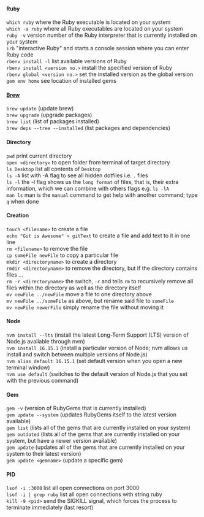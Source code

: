 #### Ruby

`which ruby`      where the Ruby executable is located on your system <br>
`which -a ruby`   where all Ruby executables are located on your system <br>
`ruby -v`         version number of the Ruby interpreter that is currently installed on your system <br>
`irb`             "interactive Ruby" and starts a console session where you can enter Ruby code <br>
`rbenv install -l`            list available versions of Ruby <br>
`rbenv install <version no.>` install the specified version of Ruby <br>
`rbenv global <version no.>` set the installed version as the global version <br>
`gem env home` see location of installed gems

#### [Brew](https://mac.install.guide/homebrew/4.html)
`brew update` (update brew) <br>
`brew upgrade` (upgrade packages) <br>
`brew list` (list of packages installed) <br>
`brew deps --tree --installed` (list packages and dependencies) <br>

#### Directory
`pwd` print current directory <br>
`open <directory>` to open folder from terminal of target directory <br>
`ls Desktop` list all contents of `Desktop` <br>
`ls -A` list with -A flag to see all hidden dotfiles i.e. `.` files <br>
`ls -l` the -l flag shows us the `long format` of files, that is, their extra information, which we can combine with others flags e.g. `ls -lA` <br>
`man ls` man is the `manual` command to get help with another command; type `q` when done <br>

#### Creation
`touch <filename>` to create a file <br>
`echo "Git is Awesome" > gitText` to create a file and add text to it in one line <br>
`rm <filename>` to remove the file <br>
`cp someFile newFile` to copy a particular file <br>
`mkdir <directoryname>` to create a directory <br>
`rmdir <directoryname>` to remove the directory, but if the directory contains files ... <br>
`rm -r <directoryname>` the switch, `-r` and tells `rm` to recursively remove all files within the directory as well as the directory itself <br>
`mv newFile ../newFile` move a file to one directory above <br>
`mv newFile ../someFile` as above, but rename said file to `someFile` <br>
`mv newFile newerFile` simply rename the file without moving it <br>

#### Node
`nvm install --lts` (install the latest Long-Term Support (LTS) version of Node.js available through nvm) <br>
`nvm install 16.15.1` (install a particular version of Node; nvm allows us install and switch between multiple versions of Node.js) <br>
`nvm alias default 16.15.1` (set default version when you open a new terminal window) <br>
`nvm use default` (switches to the default version of Node.js that you set with the previous command) <br>

#### Gem
`gem -v` (version of RubyGems that is currently installed) <br>
`gem update --system` (updates RubyGems itself to the latest version available) <br>
`gem list` (lists all of the gems that are currently installed on your system) <br>
`gem outdated` (lists all of the gems that are currently installed on your system, but have a newer version available) <br>
`gem update` (updates all of the gems that are currently installed on your system to their latest version) <br>
`gem update <gemname>` (update a specific gem)

#### PID
`lsof -i :3000` list all open connections on port 3000 <br>
`lsof -i | grep ruby` list all open connections with string ruby <br>
`kill -9 <pid>` send the SIGKILL signal, which forces the process to terminate immediately (last resort) <br>

